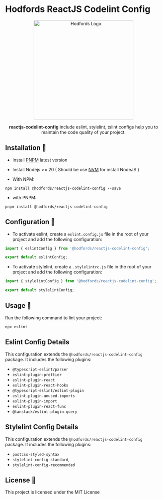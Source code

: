 # Hodfords ReactJS Codelint Config

<p align="center">
  <a href="http://opensource.hodfords.uk" target="blank"><img src="https://opensource.hodfords.uk/img/logo.svg" width="320" alt="Hodfords Logo" /></a>
</p>

<p align="center"> <b>reactjs-codelint-config</b> include eslint, stylelint, tslint configs help you to maintain the code quality of your project.</p>

## Installation 🤖

* Install [PNPM](https://pnpm.io/) latest version
* Install Nodejs >= 20 ( Should be use [NVM](https://github.com/nvm-sh/nvm) for install NodeJS )

* With NPM:
```
npm install @hodfords/reactjs-codelint-config --save
```

* with PNPM:
```
pnpm install @hodfords/reactjs-codelint-config
```

## Configuration 🚀

* To activate eslint, create a `eslint.config.js` file in the root of your project and add the following configuration:

```typescript
import { eslintConfig } from '@hodfords/reactjs-codelint-config';

export default eslintConfig;
```

* To activate stylelint, create a `.stylelintrc.js` file in the root of your project and add the following configuration:

```typescript
import { stylelintConfig } from '@hodfords/reactjs-codelint-config';

export default stylelintConfig;
```

## Usage 🚀
Run the following command to lint your project:
```
npx eslint
```

## Eslint Config Details
This configuration extends the `@hodfords/reactjs-codelint-config` package. It includes the following plugins:
- `@typescript-eslint/parser`
- `eslint-plugin-prettier`
- `eslint-plugin-react`
- `eslint-plugin-react-hooks`
- `@typescript-eslint/eslint-plugin`
- `eslint-plugin-unused-imports`
- `eslint-plugin-import`
- `eslint-plugin-react-func`
- `@tanstack/eslint-plugin-query`

## Stylelint Config Details
This configuration extends the `@hodfords/reactjs-codelint-config` package. It includes the following plugins:
- `postcss-styled-syntax`
- `stylelint-config-standard`,
- `stylelint-config-recommended`

## License 📝

This project is licensed under the MIT License
